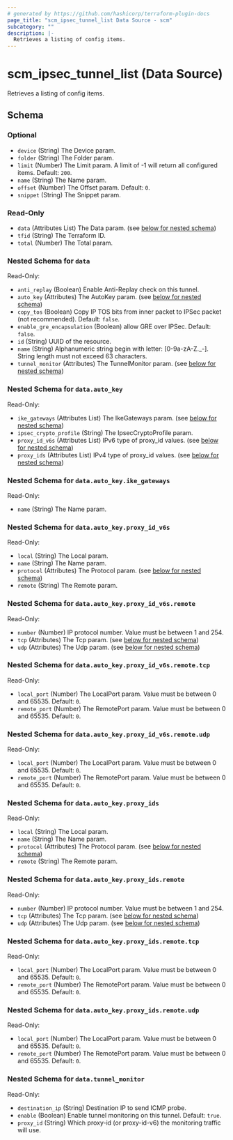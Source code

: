 ```yaml
---
# generated by https://github.com/hashicorp/terraform-plugin-docs
page_title: "scm_ipsec_tunnel_list Data Source - scm"
subcategory: ""
description: |-
  Retrieves a listing of config items.
---
```


# scm_ipsec_tunnel_list (Data Source)

Retrieves a listing of config items.



<!-- schema generated by tfplugindocs -->
## Schema

### Optional

- `device` (String) The Device param.
- `folder` (String) The Folder param.
- `limit` (Number) The Limit param. A limit of -1 will return all configured items. Default: `200`.
- `name` (String) The Name param.
- `offset` (Number) The Offset param. Default: `0`.
- `snippet` (String) The Snippet param.

### Read-Only

- `data` (Attributes List) The Data param. (see [below for nested schema](#nestedatt--data))
- `tfid` (String) The Terraform ID.
- `total` (Number) The Total param.

<a id="nestedatt--data"></a>
### Nested Schema for `data`

Read-Only:

- `anti_replay` (Boolean) Enable Anti-Replay check on this tunnel.
- `auto_key` (Attributes) The AutoKey param. (see [below for nested schema](#nestedatt--data--auto_key))
- `copy_tos` (Boolean) Copy IP TOS bits from inner packet to IPSec packet (not recommended). Default: `false`.
- `enable_gre_encapsulation` (Boolean) allow GRE over IPSec. Default: `false`.
- `id` (String) UUID of the resource.
- `name` (String) Alphanumeric string begin with letter: [0-9a-zA-Z._-]. String length must not exceed 63 characters.
- `tunnel_monitor` (Attributes) The TunnelMonitor param. (see [below for nested schema](#nestedatt--data--tunnel_monitor))

<a id="nestedatt--data--auto_key"></a>
### Nested Schema for `data.auto_key`

Read-Only:

- `ike_gateways` (Attributes List) The IkeGateways param. (see [below for nested schema](#nestedatt--data--auto_key--ike_gateways))
- `ipsec_crypto_profile` (String) The IpsecCryptoProfile param.
- `proxy_id_v6s` (Attributes List) IPv6 type of proxy_id values. (see [below for nested schema](#nestedatt--data--auto_key--proxy_id_v6s))
- `proxy_ids` (Attributes List) IPv4 type of proxy_id values. (see [below for nested schema](#nestedatt--data--auto_key--proxy_ids))

<a id="nestedatt--data--auto_key--ike_gateways"></a>
### Nested Schema for `data.auto_key.ike_gateways`

Read-Only:

- `name` (String) The Name param.


<a id="nestedatt--data--auto_key--proxy_id_v6s"></a>
### Nested Schema for `data.auto_key.proxy_id_v6s`

Read-Only:

- `local` (String) The Local param.
- `name` (String) The Name param.
- `protocol` (Attributes) The Protocol param. (see [below for nested schema](#nestedatt--data--auto_key--proxy_id_v6s--protocol))
- `remote` (String) The Remote param.

<a id="nestedatt--data--auto_key--proxy_id_v6s--protocol"></a>
### Nested Schema for `data.auto_key.proxy_id_v6s.remote`

Read-Only:

- `number` (Number) IP protocol number. Value must be between 1 and 254.
- `tcp` (Attributes) The Tcp param. (see [below for nested schema](#nestedatt--data--auto_key--proxy_id_v6s--remote--tcp))
- `udp` (Attributes) The Udp param. (see [below for nested schema](#nestedatt--data--auto_key--proxy_id_v6s--remote--udp))

<a id="nestedatt--data--auto_key--proxy_id_v6s--remote--tcp"></a>
### Nested Schema for `data.auto_key.proxy_id_v6s.remote.tcp`

Read-Only:

- `local_port` (Number) The LocalPort param. Value must be between 0 and 65535. Default: `0`.
- `remote_port` (Number) The RemotePort param. Value must be between 0 and 65535. Default: `0`.


<a id="nestedatt--data--auto_key--proxy_id_v6s--remote--udp"></a>
### Nested Schema for `data.auto_key.proxy_id_v6s.remote.udp`

Read-Only:

- `local_port` (Number) The LocalPort param. Value must be between 0 and 65535. Default: `0`.
- `remote_port` (Number) The RemotePort param. Value must be between 0 and 65535. Default: `0`.




<a id="nestedatt--data--auto_key--proxy_ids"></a>
### Nested Schema for `data.auto_key.proxy_ids`

Read-Only:

- `local` (String) The Local param.
- `name` (String) The Name param.
- `protocol` (Attributes) The Protocol param. (see [below for nested schema](#nestedatt--data--auto_key--proxy_ids--protocol))
- `remote` (String) The Remote param.

<a id="nestedatt--data--auto_key--proxy_ids--protocol"></a>
### Nested Schema for `data.auto_key.proxy_ids.remote`

Read-Only:

- `number` (Number) IP protocol number. Value must be between 1 and 254.
- `tcp` (Attributes) The Tcp param. (see [below for nested schema](#nestedatt--data--auto_key--proxy_ids--remote--tcp))
- `udp` (Attributes) The Udp param. (see [below for nested schema](#nestedatt--data--auto_key--proxy_ids--remote--udp))

<a id="nestedatt--data--auto_key--proxy_ids--remote--tcp"></a>
### Nested Schema for `data.auto_key.proxy_ids.remote.tcp`

Read-Only:

- `local_port` (Number) The LocalPort param. Value must be between 0 and 65535. Default: `0`.
- `remote_port` (Number) The RemotePort param. Value must be between 0 and 65535. Default: `0`.


<a id="nestedatt--data--auto_key--proxy_ids--remote--udp"></a>
### Nested Schema for `data.auto_key.proxy_ids.remote.udp`

Read-Only:

- `local_port` (Number) The LocalPort param. Value must be between 0 and 65535. Default: `0`.
- `remote_port` (Number) The RemotePort param. Value must be between 0 and 65535. Default: `0`.





<a id="nestedatt--data--tunnel_monitor"></a>
### Nested Schema for `data.tunnel_monitor`

Read-Only:

- `destination_ip` (String) Destination IP to send ICMP probe.
- `enable` (Boolean) Enable tunnel monitoring on this tunnel. Default: `true`.
- `proxy_id` (String) Which proxy-id (or proxy-id-v6) the monitoring traffic will use.

